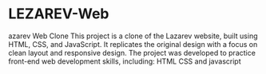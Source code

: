 # LEZAREV-Web
azarev Web Clone This project is a clone of the Lazarev website, built using HTML, CSS, and JavaScript. It replicates the original design with a focus on clean layout and responsive design. The project was developed to practice front-end web development skills, including:  HTML CSS and javascript
